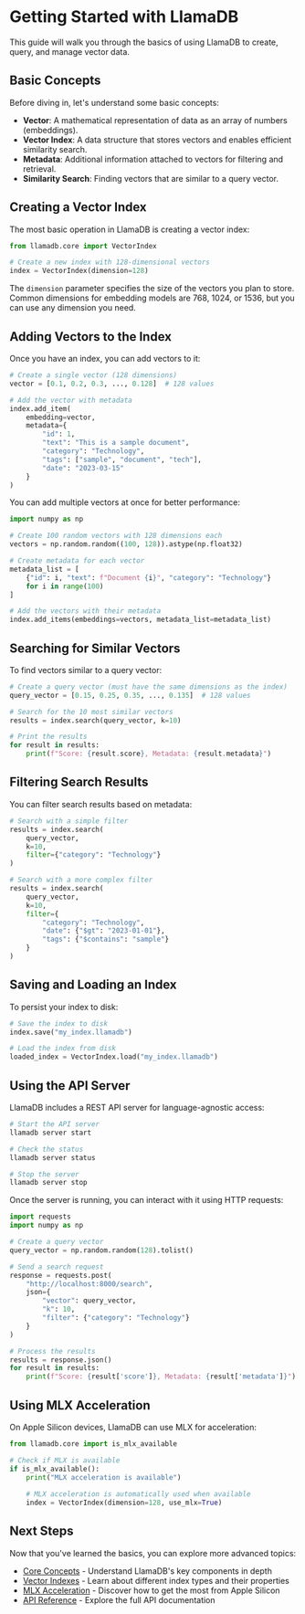# Getting Started with LlamaDB

This guide will walk you through the basics of using LlamaDB to create, query, and manage vector data.

## Basic Concepts

Before diving in, let's understand some basic concepts:

- **Vector**: A mathematical representation of data as an array of numbers (embeddings).
- **Vector Index**: A data structure that stores vectors and enables efficient similarity search.
- **Metadata**: Additional information attached to vectors for filtering and retrieval.
- **Similarity Search**: Finding vectors that are similar to a query vector.

## Creating a Vector Index

The most basic operation in LlamaDB is creating a vector index:

```python
from llamadb.core import VectorIndex

# Create a new index with 128-dimensional vectors
index = VectorIndex(dimension=128)
```

The `dimension` parameter specifies the size of the vectors you plan to store. Common dimensions for embedding models are 768, 1024, or 1536, but you can use any dimension you need.

## Adding Vectors to the Index

Once you have an index, you can add vectors to it:

```python
# Create a single vector (128 dimensions)
vector = [0.1, 0.2, 0.3, ..., 0.128]  # 128 values

# Add the vector with metadata
index.add_item(
    embedding=vector,
    metadata={
        "id": 1,
        "text": "This is a sample document",
        "category": "Technology",
        "tags": ["sample", "document", "tech"],
        "date": "2023-03-15"
    }
)
```

You can add multiple vectors at once for better performance:

```python
import numpy as np

# Create 100 random vectors with 128 dimensions each
vectors = np.random.random((100, 128)).astype(np.float32)

# Create metadata for each vector
metadata_list = [
    {"id": i, "text": f"Document {i}", "category": "Technology"} 
    for i in range(100)
]

# Add the vectors with their metadata
index.add_items(embeddings=vectors, metadata_list=metadata_list)
```

## Searching for Similar Vectors

To find vectors similar to a query vector:

```python
# Create a query vector (must have the same dimensions as the index)
query_vector = [0.15, 0.25, 0.35, ..., 0.135]  # 128 values

# Search for the 10 most similar vectors
results = index.search(query_vector, k=10)

# Print the results
for result in results:
    print(f"Score: {result.score}, Metadata: {result.metadata}")
```

## Filtering Search Results

You can filter search results based on metadata:

```python
# Search with a simple filter
results = index.search(
    query_vector,
    k=10,
    filter={"category": "Technology"}
)

# Search with a more complex filter
results = index.search(
    query_vector,
    k=10,
    filter={
        "category": "Technology",
        "date": {"$gt": "2023-01-01"},
        "tags": {"$contains": "sample"}
    }
)
```

## Saving and Loading an Index

To persist your index to disk:

```python
# Save the index to disk
index.save("my_index.llamadb")

# Load the index from disk
loaded_index = VectorIndex.load("my_index.llamadb")
```

## Using the API Server

LlamaDB includes a REST API server for language-agnostic access:

```bash
# Start the API server
llamadb server start

# Check the status
llamadb server status

# Stop the server
llamadb server stop
```

Once the server is running, you can interact with it using HTTP requests:

```python
import requests
import numpy as np

# Create a query vector
query_vector = np.random.random(128).tolist()

# Send a search request
response = requests.post(
    "http://localhost:8000/search",
    json={
        "vector": query_vector,
        "k": 10,
        "filter": {"category": "Technology"}
    }
)

# Process the results
results = response.json()
for result in results:
    print(f"Score: {result['score']}, Metadata: {result['metadata']}")
```

## Using MLX Acceleration

On Apple Silicon devices, LlamaDB can use MLX for acceleration:

```python
from llamadb.core import is_mlx_available

# Check if MLX is available
if is_mlx_available():
    print("MLX acceleration is available")
    
    # MLX acceleration is automatically used when available
    index = VectorIndex(dimension=128, use_mlx=True)
```

## Next Steps

Now that you've learned the basics, you can explore more advanced topics:

- [Core Concepts](core-concepts.md) - Understand LlamaDB's key components in depth
- [Vector Indexes](vector-indexes.md) - Learn about different index types and their properties
- [MLX Acceleration](mlx-acceleration.md) - Discover how to get the most from Apple Silicon
- [API Reference](../api/core.md) - Explore the full API documentation 